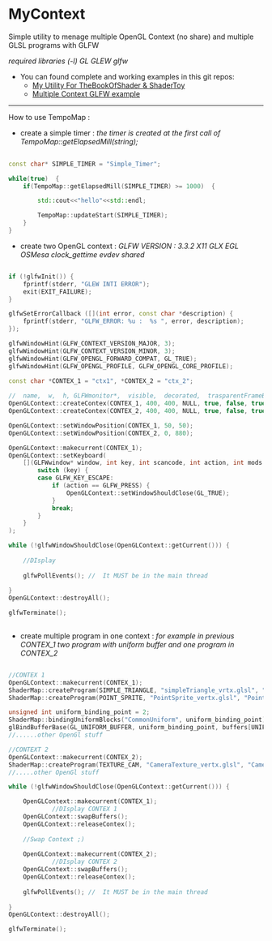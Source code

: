 # MyContext
Simple utility to menage multiple OpenGL Context (no share) and multiple GLSL programs with GLFW

*required libraries (-l) GL GLEW glfw*

* You can found complete and working examples in this git repos: 
	* [My Utility For TheBookOfShader & ShaderToy](https://github.com/musicrizz/MyUtilityForTheBookOfShaderEShaderToy)
	* [Multiple Context GLFW example](https://github.com/musicrizz/Multiple-Context-GLFW-example)


-----------------------------------

How to use TempoMap : 

* create a simple timer : *the timer is created at the first call of TempoMap::getElapsedMill(string);*
 
```cpp
	
const char* SIMPLE_TIMER = "Simple_Timer";

while(true)  {
	if(TempoMap::getElapsedMill(SIMPLE_TIMER) >= 1000)  {

		std::cout<<"hello"<<std::endl;

		TempoMap::updateStart(SIMPLE_TIMER);
	}
}

```

* create two OpenGL context : *GLFW VERSION : 3.3.2 X11 GLX EGL OSMesa clock_gettime evdev shared*

```cpp

if (!glfwInit()) {
	fprintf(stderr, "GLEW INTI ERROR");
	exit(EXIT_FAILURE);
}

glfwSetErrorCallback ([](int error, const char *description) {
	fprintf(stderr, "GLFW_ERROR: %u :  %s ", error, description);
});

glfwWindowHint(GLFW_CONTEXT_VERSION_MAJOR, 3);
glfwWindowHint(GLFW_CONTEXT_VERSION_MINOR, 3);
glfwWindowHint(GLFW_OPENGL_FORWARD_COMPAT, GL_TRUE);
glfwWindowHint(GLFW_OPENGL_PROFILE, GLFW_OPENGL_CORE_PROFILE);
	
const char *CONTEX_1 = "ctx1", *CONTEX_2 = "ctx_2";

//  name,  w,  h, GLFWmonitor*,  visible,  decorated,  trasparentFrameBuffer) 
OpenGLContext::createContex(CONTEX_1, 400, 400, NULL, true, false, true);
OpenGLContext::createContex(CONTEX_2, 400, 400, NULL, true, false, true);

OpenGLContext::setWindowPosition(CONTEX_1, 50, 50);
OpenGLContext::setWindowPosition(CONTEX_2, 0, 880);

OpenGLContext::makecurrent(CONTEX_1);
OpenGLContext::setKeyboard(
	[](GLFWwindow* window, int key, int scancode, int action, int mods ){
		switch (key) {
		case GLFW_KEY_ESCAPE:
			if (action == GLFW_PRESS) {
				OpenGLContext::setWindowShouldClose(GL_TRUE);
			}
			break;
		}
	}
);

while (!glfwWindowShouldClose(OpenGLContext::getCurrent())) {
		
	//DIsplay
		
	glfwPollEvents(); //  It MUST be in the main thread
		
}
OpenGLContext::destroyAll();

glfwTerminate();
	
```

* create multiple program in one context : 
*for example in previous CONTEX_1 two program with uniform buffer and one program in CONTEX_2*

```cpp

//CONTEX 1
OpenGLContext::makecurrent(CONTEX_1);
ShaderMap::createProgram(SIMPLE_TRIANGLE, "simpleTriangle_vrtx.glsl", "simpleTriangle_frag.glsl");
ShaderMap::createProgram(POINT_SPRITE, "PointSprite_vertx.glsl", "PointSprite_frag.glsl");

unsigned int uniform_binding_point = 2;
ShaderMap::bindingUniformBlocks("CommonUniform", uniform_binding_point);
glBindBufferBase(GL_UNIFORM_BUFFER, uniform_binding_point, buffers[UNIFORM]);
//......other OpenGl stuff

//CONTEXT 2
OpenGLContext::makecurrent(CONTEX_2);
ShaderMap::createProgram(TEXTURE_CAM, "CameraTexture_vertx.glsl", "CameraTexture_frag.glsl");
//.....other OpenGl stuff

while (!glfwWindowShouldClose(OpenGLContext::getCurrent())) {

	OpenGLContext::makecurrent(CONTEX_1);
			//DIsplay CONTEX 1
	OpenGLContext::swapBuffers();
	OpenGLContext::releaseContex();
	
	//Swap Context ;)
		
	OpenGLContext::makecurrent(CONTEX_2);
			//DIsplay CONTEX 2
	OpenGLContext::swapBuffers();
	OpenGLContext::releaseContex();
		
	glfwPollEvents(); //  It MUST be in the main thread
		
}
OpenGLContext::destroyAll();

glfwTerminate();


```
